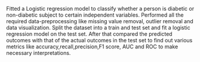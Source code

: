 Fitted a Logistic regression model to classify whether a person is diabetic or non-diabetic subject to certain independent variables. Performed all the required data-preprocessing like missing value removal, outlier removal and data visualization. Split the dataset into a train and test set and fit a logistic regression model on the test set. After that compared the predicted outcomes with that of the actual outcomes in the test set to find out various metrics like accuracy,recall,precision,F1 score, AUC and ROC to make necessary interpretations.

